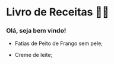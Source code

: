 # Livro de Receitas :man_cook:

### Olá, seja bem vindo!

- Fatias de Peito de Frango sem pele;

- Creme de leite;
